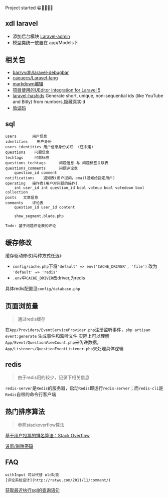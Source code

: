 Project started 😀😬✊🍺👏
## xdl laravel
- 添加后台模块 [Laravel-admin](https://github.com/z-song/laravel-admin)
- 模型类统一放置在 app/Models下

## 相关包

- [barryvdh/laravel-debugbar](https://github.com/barryvdh/laravel-debugbar)
- [caouecs/Laravel-lang](https://github.com/caouecs/Laravel-lang)
- [markdown编辑](https://simplemde.com/)
- [项目使用的UEditor integration for Laravel 5](https://github.com/overtrue/laravel-ueditor)
- [laravel-hashids](https://github.com/vinkla/laravel-hashids)  Generate short, unique, non-sequential ids (like YouTube and Bitly) from numbers,隐藏真实id
- [验证码](https://github.com/mewebstudio/captcha)



## sql

    users       用户信息 
    identities    用户身份
    users_identities 用户信息身份关联  (还未建)
    questions    问题信息
    techtags     问题标签
    questions_techtags      问题信息 与 问题标签关联表
    questions_comments      问题评论表
        question_id comment 
    notifications    通知表(用户提问，email通知给指定用户)
    operating   操作表(用户对问题的操作)
        int user_id int question_id bool voteup bool votedown bool collection
    posts   文章信息
    comments    评论表
        question_id user_id content

        show_segment.blade.php

    Todo: 基于问题评论表的评论
    
## 缓存修改

缓存驱动修改(两种方式任选):
- `config/cache.php`下将`'default' => env('CACHE_DRIVER', 'file')` 改为 `'default' => 'redis'`
- `.env`中`CACHE_DRIVER`改driver,为redis

具体redis配置见`config/database.php`

## 页面浏览量
> 通过redis缓存

在`App/Providers/EventServiceProvider.php`注册监听事件，`php artisan event:generate` 生成事件和监听文件
实际上可以理解`App/Event/QuestionViewCount.php`来传递数据，`App/Listeners/QuestionEventListener.php`来处理具体逻辑

## redis
> 由于redis用的较少，记录下相关信息

`redis-server`是`Redis`的服务器，启动`Redis`即运行`redis-server`；而`redis-cli`是`Redis`自带的命令行客户端



## 热门排序算法
> 参照stackoverflow算法

[基于用户投票的排名算法：Stack Overflow](http://www.ruanyifeng.com/blog/2012/03/ranking_algorithm_stack_overflow.html)



[设置/删除密码](http://redisdoc.com/connection/auth.html)
## FAQ
    withInput 可以代替 old功能
    [评论系统设计](http://ratwu.com/2011/11/comment/)

[获取最近执行sql的查询语句](http://stackoverflow.com/questions/27753868/how-to-get-the-query-executed-in-laravel-5-dbgetquerylog-returning-empty-arr)